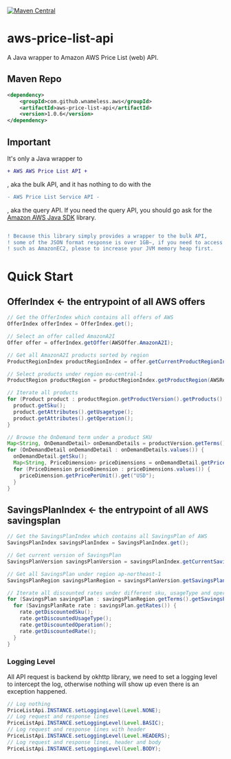[![Maven Central](https://maven-badges.herokuapp.com/maven-central/com.github.wnameless.aws/aws-price-list-api/badge.svg)](https://maven-badges.herokuapp.com/maven-central/com.github.wnameless.aws/aws-price-list-api)

aws-price-list-api
=============
A Java wrapper to Amazon AWS Price List (web) API.

## Maven Repo
```xml
<dependency>
	<groupId>com.github.wnameless.aws</groupId>
	<artifactId>aws-price-list-api</artifactId>
	<version>1.0.6</version>
</dependency>
```
## Important
It's only a Java wrapper to
```diff
+ AWS AWS Price List API +
```
, aka the bulk API, and it has nothing to do with the
```diff
- AWS Price List Service API -
```
, aka the query API. If you need the query API, you should go ask for the [Amazon AWS Java SDK](https://aws.amazon.com/sdk-for-java/) library.

```diff

! Because this library simply provides a wrapper to the bulk API,
! some of the JSON format response is over 1GB~, if you need to access those products,
! such as AmazonEC2, please to increase your JVM memory heap first.
```
# Quick Start

## OfferIndex <- the entrypoint of all AWS offers
```java
// Get the OfferIndex which contains all offers of AWS
OfferIndex offerIndex = OfferIndex.get();

// Select an offer called AmazonA2I
Offer offer = offerIndex.getOffer(AWSOffer.AmazonA2I);

// Get all AmazonA2I products sorted by region
ProductRegionIndex productRegionIndex = offer.getCurrentProductRegionIndex();

// Select products under region eu-central-1
ProductRegion productRegion = productRegionIndex.getProductRegion(AWSRegion.eu_central_1);

// Iterate all products
for (Product product : productRegion.getProductVersion().getProducts().values()) {
  product.getSku();
  product.getAttributes().getUsagetype();
  product.getAttributes().getOperation();
}

// Browse the OnDemand term under a product SKU
Map<String, OnDemandDetail> onDemandDetails = productVersion.getTerms().getOnDemand().get(product.getSku());
for (OnDemandDetail onDemandDetail : onDemandDetails.values()) {
  onDemandDetail.getSku();
  Map<String, PriceDimension> priceDimensions = onDemandDetail.getPriceDimensions();
  for (PriceDimension priceDimension : priceDimensions.values()) {
    priceDimension.getPricePerUnit().get("USD");
  }
}
```
## SavingsPlanIndex <- the entrypoint of all AWS savingsplan
```java
// Get the SavingsPlanIndex which contains all SavingsPlan of AWS
SavingsPlanIndex savingsPlanIndex = SavingsPlanIndex.get();

// Get current version of SavingsPlan
SavingsPlanVersion savingsPlanVersion = savingsPlanIndex.getCurrentSavingsPlanVersion();

// Get all SavingsPlan under region ap-northeast-1
SavingsPlanRegion savingsPlanRegion = savingsPlanVersion.getSavingsPlanRegion(AWSRegion.ap_northeast_1);

// Iterate all discounted rates under different sku, usageType and operation
for (SavingsPlan savingsPlan : savingsPlanRegion.getTerms().getSavingsPlan()) {
  for (SavingsPlanRate rate : savingsPlan.getRates()) {
    rate.getDiscountedSku();
    rate.getDiscountedUsageType();
    rate.getDiscountedOperation();
    rate.getDiscountedRate();
  }
}
```

### Logging Level
All API request is backend by okhttp library, we need to set a logging level to intercept the log, otherwise nothing will show up even there is an exception happened.
```java
// Log nothing
PriceListApi.INSTANCE.setLoggingLevel(Level.NONE);
// Log request and response lines
PriceListApi.INSTANCE.setLoggingLevel(Level.BASIC);
// Log request and response lines with header
PriceListApi.INSTANCE.setLoggingLevel(Level.HEADERS);
// Log request and response lines, header and body
PriceListApi.INSTANCE.setLoggingLevel(Level.BODY);
```
